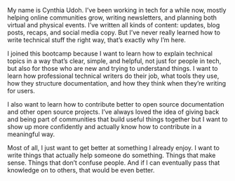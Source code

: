 My name is Cynthia Udoh. I’ve been working in tech for a while now, mostly helping online communities grow, writing newsletters, and planning both virtual and physical events. I’ve written all kinds of content: updates, blog posts, recaps, and social media copy. But I’ve never really learned how to write technical stuff the right way, that’s exactly why I’m here.

I joined this bootcamp because I want to learn how to explain technical topics in a way that’s clear, simple, and helpful, not just for people in tech, but also for those who are new and trying to understand things. I want to learn how professional technical writers do their job, what tools they use, how they structure documentation, and how they think when they’re writing for users.

I also want to learn how to contribute better to open source documentation and other open source projects. I’ve always loved the idea of giving back and being part of communities that build useful things together but I want to show up more confidently and actually know how to contribute in a meaningful way.

Most of all, I just want to get better at something I already enjoy. I want to write things that actually help someone do something. Things that make sense. Things that don’t confuse people. And if I can eventually pass that knowledge on to others, that would be even better.